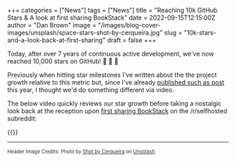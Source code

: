 +++
categories = ["News"]
tags = ["News"]
title = "Reaching 10k GitHub Stars & A look at first sharing BookStack"
date = 2022-09-15T12:15:00Z
author = "Dan Brown"
image = "/images/blog-cover-images/unsplash/space-stars-shot-by-cerqueira.jpg"
slug = "10k-stars-and-a-look-back-at-first-sharing"
draft = false
+++


Today, after over 7 years of continuous active development, we've now reached 10,000 stars on GitHub! 🥳 🥳 🥳

Previously when hitting star milestones I've written about the the project growth relative to this metric but,
since I've already [published such as post](/blog/9000-stars-and-the-effects-of-hacker-news/) this year,
I thought we'd do something different via video.

The below video quickly reviews our star growth before taking a nostalgic look back at the reception upon
[first sharing BookStack](https://www.reddit.com/r/selfhosted/comments/3z06rb/bookstack_a_free_wikilike_information_store/)
on the /r/selfhosted subreddit:

{{<yt WUvtzJfCAKE>}}

----

<span style="font-size: 0.8em;opacity:0.9;">Header Image Credits: <span>Photo by <a href="https://unsplash.com/@shotbycerqueira?utm_source=unsplash&utm_medium=referral&utm_content=creditCopyText">Shot by Cerqueira</a> on <a href="https://unsplash.com/s/photos/stars?utm_source=unsplash&utm_medium=referral&utm_content=creditCopyText">Unsplash</a></span></span>